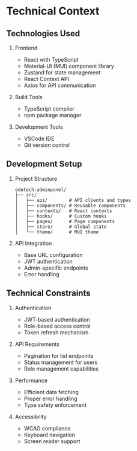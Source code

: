# Technical Context

## Technologies Used
1. Frontend
   - React with TypeScript
   - Material-UI (MUI) component library
   - Zustand for state management
   - React Context API
   - Axios for API communication

2. Build Tools
   - TypeScript compiler
   - npm package manager

3. Development Tools
   - VSCode IDE
   - Git version control

## Development Setup
1. Project Structure
   ```
   edutech-adminpanel/
   ├── src/
   │   ├── api/        # API clients and types
   │   ├── components/ # Reusable components
   │   ├── contexts/   # React contexts
   │   ├── hooks/      # Custom hooks
   │   ├── pages/      # Page components
   │   ├── store/      # Global state
   │   └── theme/      # MUI theme
   ```

2. API Integration
   - Base URL configuration
   - JWT authentication
   - Admin-specific endpoints
   - Error handling

## Technical Constraints
1. Authentication
   - JWT-based authentication
   - Role-based access control
   - Token refresh mechanism

2. API Requirements
   - Pagination for list endpoints
   - Status management for users
   - Role management capabilities

3. Performance
   - Efficient data fetching
   - Proper error handling
   - Type safety enforcement

4. Accessibility
   - WCAG compliance
   - Keyboard navigation
   - Screen reader support
